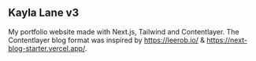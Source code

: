 ## Kayla Lane v3

My portfolio website made with Next.js, Tailwind and Contentlayer. The Contentlayer blog format was inspired by https://leerob.io/ & https://next-blog-starter.vercel.app/. 
